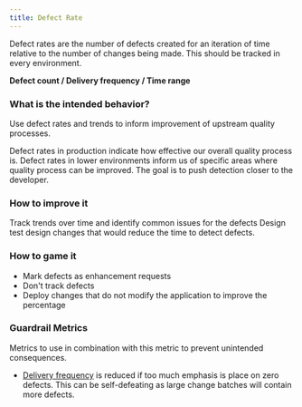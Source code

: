 ```yaml
---
title: Defect Rate
---
```



Defect rates are the number of defects created for an iteration of time relative to the number of changes being made.
This should be tracked in every environment.

<b>Defect count / Delivery frequency / Time range</b>

### What is the intended behavior?

Use defect rates and trends to inform improvement of upstream quality processes.

Defect rates in production indicate how effective our overall quality process is. Defect rates in lower environments inform us of
specific areas where quality process can be improved. The goal is to push detection closer to the developer.

### How to improve it

Track trends over time and identify common issues for the defects Design test design changes that would reduce the time
to detect defects.

### How to game it

- Mark defects as enhancement requests
- Don't track defects
- Deploy changes that do not modify the application to improve the percentage

### Guardrail Metrics

Metrics to use in combination with this metric to prevent unintended consequences.

- [Delivery frequency](./release-frequency.html) is reduced if too much emphasis is place on zero defects. This can be
  self-defeating as large change batches will contain more defects.
